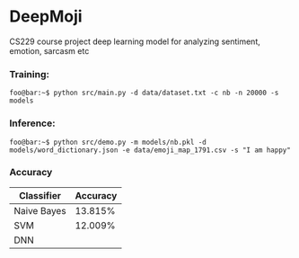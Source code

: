 # DeepMoji
CS229 course project deep learning model for analyzing sentiment, emotion, sarcasm etc

### Training:
```console
foo@bar:~$ python src/main.py -d data/dataset.txt -c nb -n 20000 -s models
```

### Inference:
```console
foo@bar:~$ python src/demo.py -m models/nb.pkl -d models/word_dictionary.json -e data/emoji_map_1791.csv -s "I am happy"
```

### Accuracy
| Classifier  |  Accuracy |
|-------------|-----------|
| Naive Bayes |  13.815%  |
| SVM         |  12.009%  |
| DNN         |   |

